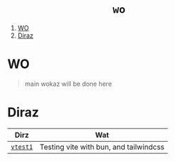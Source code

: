 <h1 align="center"><code> wo </code></h1>

1. [WO](#wo)
2. [Diraz](#diraz)

# WO

> main wokaz will be done here

# Diraz

|         Dirz          |                  Wat                   |
| :-------------------: | :------------------------------------: |
| [`vtest1`](./vtest1/) | Testing vite with bun, and tailwindcss |
